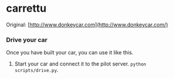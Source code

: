 # carrettu

Original: [http://www.donkeycar.com](http://www.donkeycar.com/)

### Drive your car
Once you have built your car, you can use it like this.

1. Start your car and connect it to the pilot server. `python scripts/drive.py`.

